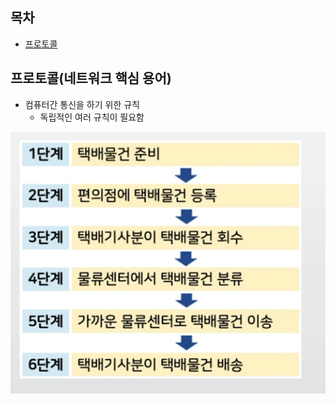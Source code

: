## 목차
- [프로토콜](#프로토콜네트워크-핵심-용어)

## 프로토콜(네트워크 핵심 용어)
- 컴퓨터간 통신을 하기 위한 규칙
    - 독립적인 여러 규칙이 필요함

![](img/2022-05-30-18-20-58.png)